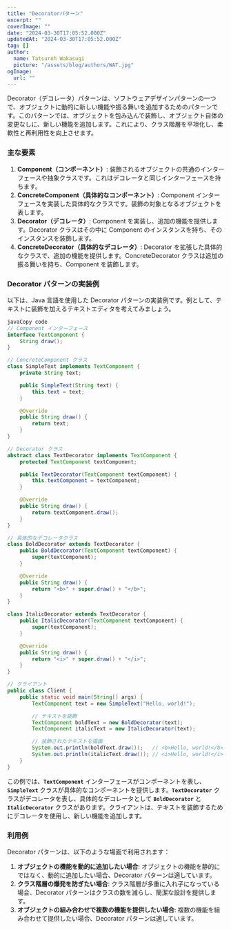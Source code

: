 ```yaml
---
title: "Decoratorパターン"
excerpt: ""
coverImage: ""
date: "2024-03-30T17:05:52.000Z"
updatedAt: "2024-03-30T17:05:52.000Z"
tag: []
author:
  name: Tatsuroh Wakasugi
  picture: "/assets/blog/authors/WAT.jpg"
ogImage:
  url: ""
---
```


Decorator（デコレータ）パターンは、ソフトウェアデザインパターンの一つで、オブジェクトに動的に新しい機能や振る舞いを追加するためのパターンです。このパターンでは、オブジェクトを包み込んで装飾し、オブジェクト自体の変更なしに、新しい機能を追加します。これにより、クラス階層を平坦化し、柔軟性と再利用性を向上させます。

### **主な要素**

1. **Component（コンポーネント）**: 装飾されるオブジェクトの共通のインターフェースや抽象クラスです。これはデコレータと同じインターフェースを持ちます。
2. **ConcreteComponent（具体的なコンポーネント）**: Component インターフェースを実装した具体的なクラスです。装飾の対象となるオブジェクトを表します。
3. **Decorator（デコレータ）**: Component を実装し、追加の機能を提供します。Decorator クラスはその中に Component のインスタンスを持ち、そのインスタンスを装飾します。
4. **ConcreteDecorator（具体的なデコレータ）**: Decorator を拡張した具体的なクラスで、追加の機能を提供します。ConcreteDecorator クラスは追加の振る舞いを持ち、Component を装飾します。

### **Decorator パターンの実装例**

以下は、Java 言語を使用した Decorator パターンの実装例です。例として、テキストに装飾を加えるテキストエディタを考えてみましょう。

```java
javaCopy code
// Component インターフェース
interface TextComponent {
    String draw();
}

// ConcreteComponent クラス
class SimpleText implements TextComponent {
    private String text;

    public SimpleText(String text) {
        this.text = text;
    }

    @Override
    public String draw() {
        return text;
    }
}

// Decorator クラス
abstract class TextDecorator implements TextComponent {
    protected TextComponent textComponent;

    public TextDecorator(TextComponent textComponent) {
        this.textComponent = textComponent;
    }

    @Override
    public String draw() {
        return textComponent.draw();
    }
}

// 具体的なデコレータクラス
class BoldDecorator extends TextDecorator {
    public BoldDecorator(TextComponent textComponent) {
        super(textComponent);
    }

    @Override
    public String draw() {
        return "<b>" + super.draw() + "</b>";
    }
}

class ItalicDecorator extends TextDecorator {
    public ItalicDecorator(TextComponent textComponent) {
        super(textComponent);
    }

    @Override
    public String draw() {
        return "<i>" + super.draw() + "</i>";
    }
}

// クライアント
public class Client {
    public static void main(String[] args) {
        TextComponent text = new SimpleText("Hello, world!");

        // テキストを装飾
        TextComponent boldText = new BoldDecorator(text);
        TextComponent italicText = new ItalicDecorator(text);

        // 装飾されたテキストを描画
        System.out.println(boldText.draw());   // <b>Hello, world!</b>
        System.out.println(italicText.draw()); // <i>Hello, world!</i>
    }
}

```

この例では、**`TextComponent`** インターフェースがコンポーネントを表し、**`SimpleText`** クラスが具体的なコンポーネントを提供します。**`TextDecorator`** クラスがデコレータを表し、具体的なデコレータとして **`BoldDecorator`** と **`ItalicDecorator`** クラスがあります。クライアントは、テキストを装飾するためにデコレータを使用し、新しい機能を追加します。

### **利用例**

Decorator パターンは、以下のような場面で利用されます：

1. **オブジェクトの機能を動的に追加したい場合**: オブジェクトの機能を静的にではなく、動的に追加したい場合、Decorator パターンは適しています。
2. **クラス階層の爆発を防ぎたい場合**: クラス階層が多重に入れ子になっている場合、Decorator パターンはクラスの数を減らし、簡潔な設計を提供します。
3. **オブジェクトの組み合わせで複数の機能を提供したい場合**: 複数の機能を組み合わせて提供したい場合、Decorator パターンは適しています。
